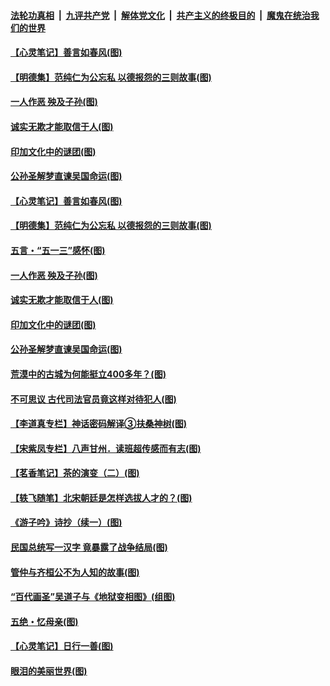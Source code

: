 

####  [法轮功真相](../../../../basic/blob/master/README.md?t=05140802) &nbsp;|&nbsp; [九评共产党](../../../../9ping.md/blob/master/README.md?t=05140802) &nbsp;|&nbsp; [解体党文化](../../../../jtdwh.md/blob/master/README.md?t=05140802)  &nbsp;|&nbsp; [共产主义的终极目的](../../../../gczydzjmd.md/blob/master/README.md?t=05140802) &nbsp;|&nbsp; [魔鬼在统治我们的世界](../../../../mgztzwmdsj.md/blob/master/README.md?t=05140802) 

#### [【心灵笔记】善言如春风(图)](../pages/p7/933027.md?t=05140802) 

#### [【明德集】范纯仁为公忘私 以德报怨的三则故事(图)](../pages/p7/932646.md?t=05140802) 

#### [一人作恶 殃及子孙(图)](../pages/p7/933003.md?t=05140802) 

#### [诚实无欺才能取信于人(图)](../pages/p7/932432.md?t=05140802) 

#### [印加文化中的谜团(图)](../pages/p7/932882.md?t=05140802) 

#### [公孙圣解梦直谏吴国命运(图)](../pages/p7/932739.md?t=05140802) 

#### [【心灵笔记】善言如春风(图)](../pages/p7/933027.md?t=05140802) 

#### [【明德集】范纯仁为公忘私 以德报怨的三则故事(图)](../pages/p7/932646.md?t=05140802) 

#### [五言・“五一三”感怀(图)](../pages/p7/932921.md?t=05140802) 

#### [一人作恶 殃及子孙(图)](../pages/p7/933003.md?t=05140802) 

#### [诚实无欺才能取信于人(图)](../pages/p7/932432.md?t=05140802) 

#### [印加文化中的谜团(图)](../pages/p7/932882.md?t=05140802) 

#### [公孙圣解梦直谏吴国命运(图)](../pages/p7/932739.md?t=05140802) 

#### [荒漠中的古城为何能挺立400多年？(图)](../pages/p7/932877.md?t=05140802) 

#### [不可思议 古代司法官员竟这样对待犯人(图)](../pages/p7/932781.md?t=05140802) 

#### [【李道真专栏】神话密码解译③扶桑神树(图)](../pages/p7/932735.md?t=05140802) 

#### [【宋紫凤专栏】八声甘州．读班超传感而有志(图)](../pages/p7/932642.md?t=05140802) 

#### [【茗香笔记】茶的演变（二）(图)](../pages/p7/932565.md?t=05140802) 

#### [【轶飞随笔】北宋朝廷是怎样选拔人才的？(图)](../pages/p7/932155.md?t=05140802) 

#### [《游子吟》诗抄（续一）(图)](../pages/p7/932524.md?t=05140802) 

#### [民国总统写一汉字 竟暴露了战争结局(图)](../pages/p7/932590.md?t=05140802) 

#### [管仲与齐桓公不为人知的故事(图)](../pages/p7/932513.md?t=05140802) 

#### [“百代画圣”吴道子与《地狱变相图》(组图)](../pages/p7/931511.md?t=05140802) 

#### [五绝・忆母亲(图)](../pages/p7/932641.md?t=05140802) 

#### [【心灵笔记】日行一善(图)](../pages/p7/932383.md?t=05140802) 

#### [眼泪的美丽世界(图)](../pages/p7/932172.md?t=05140802) 

